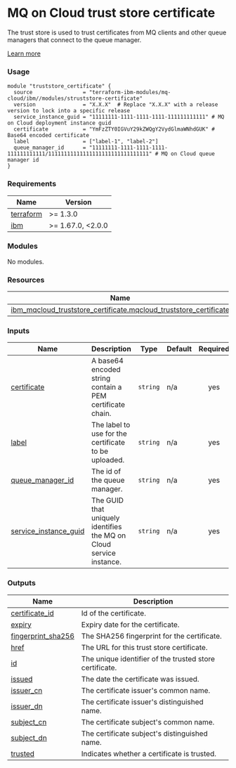# MQ on Cloud trust store certificate

The trust store is used to trust certificates from MQ clients and other queue managers that connect to the queue manager.

[Learn more](https://cloud.ibm.com/docs/mqcloud?topic=mqcloud-mqoc_qm_certs#cert_policy_mqoc_qm_certs)

### Usage

```hcl
module "truststore_certificate" {
  source                = "terraform-ibm-modules/mq-cloud/ibm//modules/struststore-certificate"
  version               = "X.X.X"  # Replace "X.X.X" with a release version to lock into a specific release
  service_instance_guid = "11111111-1111-1111-1111-111111111111" # MQ on Cloud deployment instance guid
  certificate           = "YmFzZTY0IGVuY29kZWQgY2VydGlmaWNhdGUK" # Base64 encoded certificate
  label                 = ["label-1", "label-2"]
  queue_manager_id      = "11111111-1111-1111-1111-111111111111/11111111111111111111111111111111" # MQ on Cloud queue manager id
}
```

<!-- The following content is automatically populated by the pre-commit hook -->
<!-- BEGINNING OF PRE-COMMIT-TERRAFORM DOCS HOOK -->
### Requirements

| Name | Version |
|------|---------|
| <a name="requirement_terraform"></a> [terraform](#requirement\_terraform) | >= 1.3.0 |
| <a name="requirement_ibm"></a> [ibm](#requirement\_ibm) | >= 1.67.0, <2.0.0 |

### Modules

No modules.

### Resources

| Name | Type |
|------|------|
| [ibm_mqcloud_truststore_certificate.mqcloud_truststore_certificate](https://registry.terraform.io/providers/ibm-cloud/ibm/latest/docs/resources/mqcloud_truststore_certificate) | resource |

### Inputs

| Name | Description | Type | Default | Required |
|------|-------------|------|---------|:--------:|
| <a name="input_certificate"></a> [certificate](#input\_certificate) | A base64 encoded string contain a PEM certificate chain. | `string` | n/a | yes |
| <a name="input_label"></a> [label](#input\_label) | The label to use for the certificate to be uploaded. | `string` | n/a | yes |
| <a name="input_queue_manager_id"></a> [queue\_manager\_id](#input\_queue\_manager\_id) | The id of the queue manager. | `string` | n/a | yes |
| <a name="input_service_instance_guid"></a> [service\_instance\_guid](#input\_service\_instance\_guid) | The GUID that uniquely identifies the MQ on Cloud service instance. | `string` | n/a | yes |

### Outputs

| Name | Description |
|------|-------------|
| <a name="output_certificate_id"></a> [certificate\_id](#output\_certificate\_id) | Id of the certificate. |
| <a name="output_expiry"></a> [expiry](#output\_expiry) | Expiry date for the certificate. |
| <a name="output_fingerprint_sha256"></a> [fingerprint\_sha256](#output\_fingerprint\_sha256) | The SHA256 fingerprint for the certificate. |
| <a name="output_href"></a> [href](#output\_href) | The URL for this trust store certificate. |
| <a name="output_id"></a> [id](#output\_id) | The unique identifier of the trusted store certificate. |
| <a name="output_issued"></a> [issued](#output\_issued) | The date the certificate was issued. |
| <a name="output_issuer_cn"></a> [issuer\_cn](#output\_issuer\_cn) | The certificate issuer's common name. |
| <a name="output_issuer_dn"></a> [issuer\_dn](#output\_issuer\_dn) | The certificate issuer's distinguished name. |
| <a name="output_subject_cn"></a> [subject\_cn](#output\_subject\_cn) | The certificate subject's common name. |
| <a name="output_subject_dn"></a> [subject\_dn](#output\_subject\_dn) | The certificate subject's distinguished name. |
| <a name="output_trusted"></a> [trusted](#output\_trusted) | Indicates whether a certificate is trusted. |
<!-- END OF PRE-COMMIT-TERRAFORM DOCS HOOK -->
